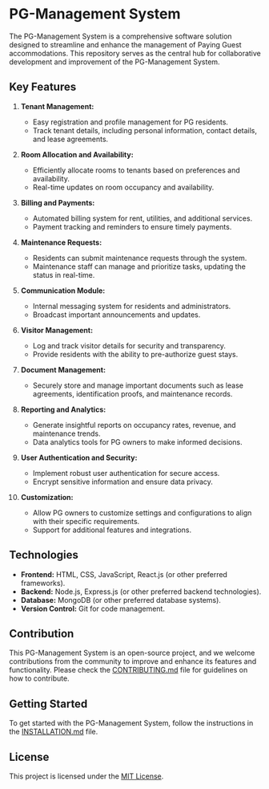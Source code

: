 # PG-Management System

The PG-Management System is a comprehensive software solution designed to streamline and enhance the management of
Paying Guest accommodations. This repository serves as the central hub for collaborative development and improvement of
the PG-Management System.

## Key Features

1. **Tenant Management:**

    - Easy registration and profile management for PG residents.
    - Track tenant details, including personal information, contact details, and lease agreements.

2. **Room Allocation and Availability:**

    - Efficiently allocate rooms to tenants based on preferences and availability.
    - Real-time updates on room occupancy and availability.

3. **Billing and Payments:**

    - Automated billing system for rent, utilities, and additional services.
    - Payment tracking and reminders to ensure timely payments.

4. **Maintenance Requests:**

    - Residents can submit maintenance requests through the system.
    - Maintenance staff can manage and prioritize tasks, updating the status in real-time.

5. **Communication Module:**

    - Internal messaging system for residents and administrators.
    - Broadcast important announcements and updates.

6. **Visitor Management:**

    - Log and track visitor details for security and transparency.
    - Provide residents with the ability to pre-authorize guest stays.

7. **Document Management:**

    - Securely store and manage important documents such as lease agreements, identification proofs, and maintenance
      records.

8. **Reporting and Analytics:**

    - Generate insightful reports on occupancy rates, revenue, and maintenance trends.
    - Data analytics tools for PG owners to make informed decisions.

9. **User Authentication and Security:**

    - Implement robust user authentication for secure access.
    - Encrypt sensitive information and ensure data privacy.

10. **Customization:**
    - Allow PG owners to customize settings and configurations to align with their specific requirements.
    - Support for additional features and integrations.

## Technologies

-   **Frontend:** HTML, CSS, JavaScript, React.js (or other preferred frameworks).
-   **Backend:** Node.js, Express.js (or other preferred backend technologies).
-   **Database:** MongoDB (or other preferred database systems).
-   **Version Control:** Git for code management.

## Contribution

This PG-Management System is an open-source project, and we welcome contributions from the community to improve and
enhance its features and functionality. Please check the [CONTRIBUTING.md](CONTRIBUTING.md) file for guidelines on how
to contribute.

## Getting Started

To get started with the PG-Management System, follow the instructions in the [INSTALLATION.md](INSTALLATION.md) file.

## License

This project is licensed under the [MIT License](LICENSE).
